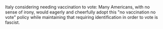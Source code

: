 Italy considering needing vaccination to vote: Many Americans, with no sense of irony, would eagerly and cheerfully adopt this "no vaccination no vote" policy while maintaining that requiring identification in order to vote is fascist.
